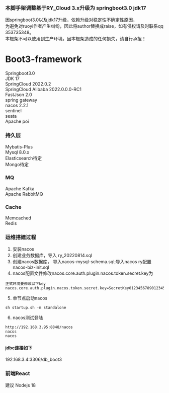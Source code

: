 ### 本脚手架调整基于RY_Cloud 3.x升级为 springboot3.0 jdk17
因springboot3.0以及jdk17升级，依赖升级对稳定性不确定性原因，  
为避免对ruoyi作者产生纠纷，因此将author替换成raise，如有侵权请及时联系qq 353735348。  
本框架不可以使用到生产环境，因本框架造成的任何损失，请自行承担！

# Boot3-framework
Springboot3.0  
JDK 17  
SpringCloud 2022.0.2   
SpringCloud Alibaba 2022.0.0.0-RC1      
FastJson 2.0  
spring gateway  
nacos 2.2.1  
sentinel  
seata  
Apache poi  

### 持久层
Mybatis-Plus  
Mysql 8.0.x  
Elasticsearch待定   
Mongo待定    

### MQ
Apache Kafka   
Apache RabbitMQ

### Cache
Memcached  
Redis

### 运维搭建过程
1. 安装nacos
2. 创建业务数据库，导入 ry_20220814.sql
3. 创建nacos数据库， 导入nacos-mysql-schema.sql;导入nacos ry配置nacos-biz-init.sql
4. nacos配置文件修改nacos.core.auth.plugin.nacos.token.secret.key为
```
正式环境要修改以下key
nacos.core.auth.plugin.nacos.token.secret.key=SecretKey012345678901234567890123456789012345678901234567890123456789
```
5. 单节点启动nacos
```
sh startup.sh -m standalone
```
6. nacos测试登陆
```
http://192.168.3.95:8848/nacos 
nacos
nacos
```

#### jdbc连接如下
192.168.3.4:3306/db_boot3

### 前端React
建议 Nodejs 18

